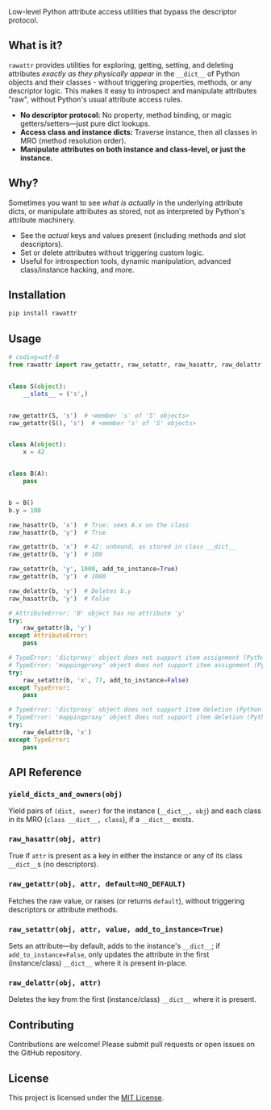 Low-level Python attribute access utilities that bypass the descriptor protocol.

## What is it?

`rawattr` provides utilities for exploring, getting, setting, and deleting attributes *exactly as they physically
appear* in the `__dict__` of Python objects and their classes - without triggering properties, methods, or any
descriptor logic. This makes it easy to introspect and manipulate attributes "raw", without Python's usual attribute
access rules.

- **No descriptor protocol:** No property, method binding, or magic getters/setters—just pure dict lookups.
- **Access class and instance dicts:** Traverse instance, then all classes in MRO (method resolution order).
- **Manipulate attributes on both instance and class-level, or just the instance.**

## Why?

Sometimes you want to see *what is actually* in the underlying attribute dicts, or manipulate attributes as stored, not
as interpreted by Python's attribute machinery.

- See the *actual* keys and values present (including methods and slot descriptors).
- Set or delete attributes without triggering custom logic.
- Useful for introspection tools, dynamic manipulation, advanced class/instance hacking, and more.

## Installation

```bash
pip install rawattr
```

## Usage

```python
# coding=utf-8
from rawattr import raw_getattr, raw_setattr, raw_hasattr, raw_delattr


class S(object):
    __slots__ = ('s',)


raw_getattr(S, 's')  # <member 's' of 'S' objects>
raw_getattr(S(), 's')  # <member 's' of 'S' objects>


class A(object):
    x = 42


class B(A):
    pass


b = B()
b.y = 100

raw_hasattr(b, 'x')  # True: sees A.x on the class
raw_hasattr(b, 'y')  # True

raw_getattr(b, 'x')  # 42: unbound, as stored in class __dict__
raw_getattr(b, 'y')  # 100

raw_setattr(b, 'y', 1000, add_to_instance=True)
raw_getattr(b, 'y')  # 1000

raw_delattr(b, 'y')  # Deletes b.y
raw_hasattr(b, 'y')  # False

# AttributeError: 'B' object has no attribute 'y'
try:
    raw_getattr(b, 'y')
except AttributeError:
    pass

# TypeError: 'dictproxy' object does not support item assignment (Python 2)
# TypeError: 'mappingproxy' object does not support item assignment (Python 3)
try:
    raw_setattr(b, 'x', 77, add_to_instance=False)
except TypeError:
    pass

# TypeError: 'dictproxy' object does not support item deletion (Python 2)
# TypeError: 'mappingproxy' object does not support item deletion (Python 3)
try:
    raw_delattr(b, 'x')
except TypeError:
    pass
```

## API Reference

### `yield_dicts_and_owners(obj)`

Yield pairs of `(dict, owner)` for the instance (`__dict__, obj`) and each class in its MRO (`class __dict__, class`),
if a `__dict__` exists.

### `raw_hasattr(obj, attr)`

True if `attr` is present as a key in either the instance or any of its class `__dict__`s (no descriptors).

### `raw_getattr(obj, attr, default=NO_DEFAULT)`

Fetches the raw value, or raises (or returns `default`), without triggering descriptors or attribute methods.

### `raw_setattr(obj, attr, value, add_to_instance=True)`

Sets an attribute—by default, adds to the instance's `__dict__`; if `add_to_instance=False`, only updates the attribute
in the first (instance/class) `__dict__` where it is present in-place.

### `raw_delattr(obj, attr)`

Deletes the key from the first (instance/class) `__dict__` where it is present.

## Contributing

Contributions are welcome! Please submit pull requests or open issues on the GitHub repository.

## License

This project is licensed under the [MIT License](LICENSE).